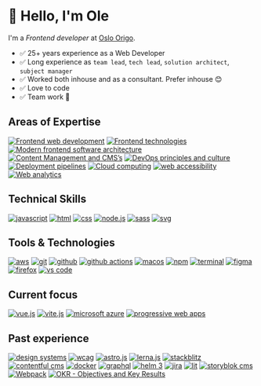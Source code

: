 # 👋 Hello, I'm Ole

I'm a _Frontend developer_ at [Oslo Origo](https://labs.oslo.kommune.no/).

- ✅ 25+ years experience as a Web Developer
- ✅ Long experience as `team lead`, `tech lead`, `solution architect`, `subject manager`
- ✅ Worked both inhouse and as a consultant. Prefer inhouse 😊
- ✅ Love to code
- ✅ Team work 💝

## Areas of Expertise
<a href="#"><img src="https://img.shields.io/badge/frontend_web_development-web?style=for-the-badge&color=0099E5" alt="Frontend web development" /></a>
<a href="#"><img src="https://img.shields.io/badge/agile_methodologies-web?style=for-the-badge&color=A9225C" alt="Frontend technologies" /></a>
<a href="#"><img src="https://img.shields.io/badge/frontend_architecture-web?style=for-the-badge&color=981E32" alt="Modern frontend software architecture" /></a>
<a href="#"><img src="https://img.shields.io/badge/content_management-web?style=for-the-badge&color=FECC00" alt="Content Management and CMS’s" /></a>
<a href="#"><img src="https://img.shields.io/badge/devops-web?style=for-the-badge&color=68BC71" alt="DevOps principles and culture" /></a>
<a href="#"><img src="https://img.shields.io/badge/ci%2Fcd_%26_deployment_pipelines-web?style=for-the-badge&color=7F2B7B" alt="Deployment pipelines" /></a>
<a href="#"><img src="https://img.shields.io/badge/cloud_computing-web?style=for-the-badge&color=8BC0D0" alt="Cloud computing" /></a>
<a href="#"><img src="https://img.shields.io/badge/web_accessibility-web?style=for-the-badge&color=034b45" alt="web accessibility" /></a>
<a href="#"><img src="https://img.shields.io/badge/web_analytics-web?style=for-the-badge&color=4B5E40" alt="Web analytics" /></a>


## Technical Skills
<a href="#"><img src="https://img.shields.io/badge/javascript-javascript?logo=javascript&style=for-the-badge&color=F7DF1E&logoColor=000" alt="javascript" /></a>
<a href="#"><img src="https://img.shields.io/badge/html-html?logo=html5&style=for-the-badge&color=E34F26&logoColor=fff" alt="html" /></a>
<a href="#"><img src="https://img.shields.io/badge/css-css?logo=css3&style=for-the-badge&color=1572B6&logoColor=fff" alt="css" /></a>
<a href="#"><img src="https://img.shields.io/badge/node.js-nodedotjs?logo=nodedotjs&style=for-the-badge&color=339933&logoColor=fff" alt="node.js" /></a>
<a href="#"><img src="https://img.shields.io/badge/sass-sass?logo=sass&style=for-the-badge&color=CC6699&logoColor=fff" alt="sass" /></a>
<a href="#"><img src="https://img.shields.io/badge/svg-svg?logo=svg&style=for-the-badge&color=FFB13B&logoColor=000" alt="svg" /></a>

## Tools & Technologies
<a href="#"><img src="https://img.shields.io/badge/amazon_web_services-amazon?logo=amazonaws&style=for-the-badge&color=232F3E&logoColor=fff" alt="aws" /></a>
<a href="#"><img src="https://img.shields.io/badge/git-git?logo=git&style=for-the-badge&color=F05032&logoColor=fff" alt="git" /></a>
<a href="#"><img src="https://img.shields.io/badge/github-github?logo=github&style=for-the-badge&color=181717&logoColor=fff" alt="github" /></a>
<a href="#"><img src="https://img.shields.io/badge/github_actions-githubactions?logo=githubactions&style=for-the-badge&color=2088FF&logoColor=fff" alt="github actions" /></a>
<a href="#"><img src="https://img.shields.io/badge/macos-macos?logo=macos&style=for-the-badge&color=000&logoColor=fff" alt="macos" /></a>
<a href="#"><img src="https://img.shields.io/badge/npm-npm?logo=npm&style=for-the-badge&color=CB3837&logoColor=fff" alt="npm" /></a>
<a href="#"><img src="https://img.shields.io/badge/terminal-iterm2?logo=iterm2&style=for-the-badge&color=000&logoColor=fff" alt="terminal" /></a>
<a href="#"><img src="https://img.shields.io/badge/figma-figma?logo=figma&style=for-the-badge&color=F24E1E&logoColor=fff" alt="figma" /></a>
<a href="#"><img src="https://img.shields.io/badge/firefox-firefox?logo=firefox&style=for-the-badge&color=FF7139&logoColor=fff" alt="firefox" /></a>
<a href="#"><img src="https://img.shields.io/badge/vs_code-visualstudiocode?logo=visualstudiocode&style=for-the-badge&color=5C2D91&logoColor=fff" alt="vs code" /></a>

## Current focus
<a href="#"><img src="https://img.shields.io/badge/vue.js-vuejs?logo=vue.js&style=for-the-badge&color=4FC08D&logoColor=fff" alt="vue.js" /></a>
<a href="#"><img src="https://img.shields.io/badge/vite.js-vite?logo=vite&style=for-the-badge&color=646CFF&logoColor=fff" alt="vite.js" /></a>
<a href="#"><img src="https://img.shields.io/badge/microsoft_azure-microsoftazure?logo=microsoftazure&style=for-the-badge&color=0078D4&logoColor=fff" alt="microsoft azure" /></a>
<a href="#"><img src="https://img.shields.io/badge/pwa-pwa?logo=pwa&style=for-the-badge&color=5A0FC8&logoColor=fff" alt="progressive web apps" /></a>

## Past experience
<a href="#"><img src="https://img.shields.io/badge/design_systems-web?style=for-the-badge&color=2a2859" alt="design systems" /></a>
<a href="#"><img src="https://img.shields.io/badge/wcag-web?style=for-the-badge&color=005A9C" alt="wcag" /></a>
<a href="#"><img src="https://img.shields.io/badge/astro.js-astro?logo=astro&style=for-the-badge&color=FF5D01&logoColor=fff" alt="astro.js" /></a>
<a href="#"><img src="https://img.shields.io/badge/lerna.js-web?logo=lerna&style=for-the-badge&color=9333EA&logoColor=fff" alt="lerna.js" /></a>
<a href="#"><img src="https://img.shields.io/badge/stackblitz-stackblitz?logo=stackblitz&style=for-the-badge&color=1269D3&logoColor=fff" alt="stackblitz" /></a>
<a href="#"><img src="https://img.shields.io/badge/contentful_cms-contentful?logo=contentful&style=for-the-badge&color=2478CC&logoColor=fff" alt="contentful cms" /></a>
<a href="#"><img src="https://img.shields.io/badge/docker-docker?logo=docker&style=for-the-badge&color=2496ED&logoColor=fff" alt="docker" /></a>
<a href="#"><img src="https://img.shields.io/badge/graphql-graphql?logo=graphql&style=for-the-badge&color=E10098&logoColor=fff" alt="graphql" /></a>
<a href="#"><img src="https://img.shields.io/badge/helm-web?logo=helm&style=for-the-badge&color=0F1689&logoColor=fff" alt="helm 3" /></a>
<a href="#"><img src="https://img.shields.io/badge/jira-jira?logo=jira&style=for-the-badge&color=0052CC&logoColor=fff" alt="jira" /></a>
<a href="#"><img src="https://img.shields.io/badge/lit-lit?logo=lit&style=for-the-badge&color=324FFF&logoColor=fff" alt="lit" /></a>
<a href="#"><img src="https://img.shields.io/badge/storyblok_cms-storyblok?logo=storyblok&style=for-the-badge&color=09B3AF&logoColor=fff" alt="storyblok cms" /></a>
<a href="#"><img src="https://img.shields.io/badge/webpack-webpack?logo=webpack&style=for-the-badge&color=8DD6F9&logoColor=000" alt="Webpack" /></a>
<a href="#"><img src="https://img.shields.io/badge/okr-web?style=for-the-badge&color=FF9A00" alt="OKR - Objectives and Key Results" /></a>


